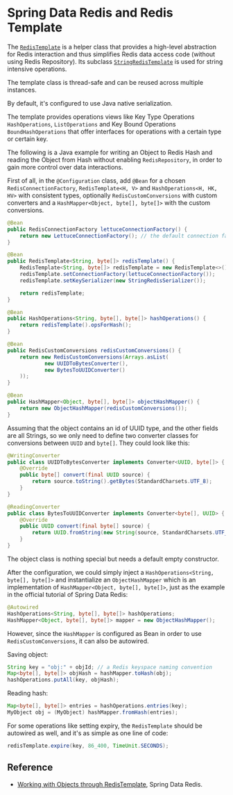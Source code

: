 # Spring Data Redis and Redis Template

The [`RedisTemplate`](https://docs.spring.io/spring-data/redis/docs/current/api/org/springframework/data/redis/core/RedisTemplate.html) is a helper class that provides a high-level abstraction for Redis interaction and thus simplifies Redis data access code (without using Redis Repository). Its subclass [`StringRedisTemplate`](https://docs.spring.io/spring-data/redis/docs/current/api/org/springframework/data/redis/core/StringRedisTemplate.html) is used for string intensive operations.

The template class is thread-safe and can be reused across multiple instances.

By default, it's configured to use Java native serialization.

The template provides operations views like Key Type Operations `HashOperations`, `ListOperations` and Key Bound Operations `BoundHashOperations` that offer interfaces for operations with a certain type or certain key.

The following is a Java example for writing an Object to Redis Hash and reading the Object from Hash without enabling `RedisRepository`, in order to gain more control over data interactions.

 First of all, in the `@Configuration` class, add `@Bean` for a chosen `RedisConnectionFactory`, `RedisTemplate<H, V>` and `HashOperations<H, HK, HV>` with consistent types, optionally `RedisCustomConversions` with custom converters and a `HashMapper<Object, byte[], byte[]>` with the custom conversions.

```java
@Bean
public RedisConnectionFactory lettuceConnectionFactory() {
    return new LettuceConnectionFactory(); // the default connection factory, must be explicitly defined.
}

@Bean
public RedisTemplate<String, byte[]> redisTemplate() {
    RedisTemplate<String, byte[]> redisTemplate = new RedisTemplate<>();
    redisTemplate.setConnectionFactory(lettuceConnectionFactory());
    redisTemplate.setKeySerializer(new StringRedisSerializer());

    return redisTemplate;
}

@Bean
public HashOperations<String, byte[], byte[]> hashOperations() {
    return redisTemplate().opsForHash();
}

@Bean
public RedisCustomConversions redisCustomConversions() {
    return new RedisCustomConversions(Arrays.asList(
            new UUIDToBytesConverter(),
            new BytesToUUIDConverter()
    ));
}

@Bean
public HashMapper<Object, byte[], byte[]> objectHashMapper() {
    return new ObjectHashMapper(redisCustomConversions());
}
```

Assuming that the object contains an id of UUID type, and the other fields are all Strings, so we only need to define two converter classes for conversions between `UUID` and `byte[]`. They could look like this:

```java
@WritingConverter
public class UUIDToBytesConverter implements Converter<UUID, byte[]> {
    @Override
    public byte[] convert(final UUID source) {
        return source.toString().getBytes(StandardCharsets.UTF_8);
    }
}

@ReadingConverter
public class BytesToUUIDConverter implements Converter<byte[], UUID> {
    @Override
    public UUID convert(final byte[] source) {
        return UUID.fromString(new String(source, StandardCharsets.UTF_8));
    }
}
```

The object class is nothing special but needs a default empty constructor.

After the configuration, we could simply inject a `HashOperations<String, byte[], byte[]>` and instantialize an `ObjectHashMapper` which is an implementation of `HashMapper<Object, byte[], byte[]>`, just as the example in the official tutorial of Spring Data Redis:

```java
@Autowired
HashOperations<String, byte[], byte[]> hashOperations;
HashMapper<Object, byte[], byte[]> mapper = new ObjectHashMapper();
```
However, since the `HashMapper` is configured as Bean in order to use `RedisCustomConversions`, it can also be autowired.

Saving object:

```java
String key = "obj:" + objId; // a Redis keyspace naming convention
Map<byte[], byte[]> objHash = hashMapper.toHash(obj);
hashOperations.putAll(key, objHash);
```

Reading hash:

```java
Map<byte[], byte[]> entries = hashOperations.entries(key);
MyObject obj = (MyObject) hashMapper.fromHash(entries);
```

For some operations like setting expiry, the `RedisTemplate` should be autowired as well, and it's as simple as one line of code:

```java
redisTemplate.expire(key, 86_400, TimeUnit.SECONDS);
```

## Reference

* [Working with Objects through RedisTemplate](https://docs.spring.io/spring-data/data-redis/docs/current/reference/html/#redis:template), Spring Data Redis.
